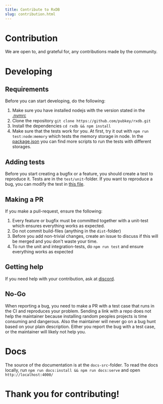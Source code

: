 ```yaml
---
title: Contribute to RxDB
slug: contribution.html
---
```




# Contribution

We are open to, and grateful for, any contributions made by the community.

# Developing

## Requirements

Before you can start developing, do the following:

1. Make sure you have installed nodejs with the version stated in the [.nvmrc](https://github.com/pubkey/rxdb/blob/master/.nvmrc)
2. Clone the repository `git clone https://github.com/pubkey/rxdb.git`
3. Install the dependencies `cd rxdb && npm install`
4. Make sure that the tests work for you. At first, try it out with `npm run test:node:memory` which tests the memory storage in node. In the [package.json](https://github.com/pubkey/rxdb/blob/master/package.json) you can find more scripts to run the tests with different storages.

## Adding tests

Before you start creating a bugfix or a feature, you should create a test to reproduce it. Tests are in the `test/unit`-folder.
If you want to reproduce a bug, you can modify the test in [this file](https://github.com/pubkey/rxdb/blob/master/test/unit/bug-report.test.ts).

## Making a PR

If you make a pull-request, ensure the following:

1. Every feature or bugfix must be committed together with a unit-test which ensures everything works as expected.
2. Do not commit build-files (anything in the `dist`-folder)
3. Before you add non-trivial changes, create an issue to discuss if this will be merged and you don't waste your time.
4. To run the unit and integration-tests, do `npm run test` and ensure everything works as expected

## Getting help

If you need help with your contribution, ask at [discord](https://rxdb.info/chat/).

## No-Go

When reporting a bug, you need to make a PR with a test case that runs in the CI and reproduces your problem.
Sending a link with a repo does not help the maintainer because installing random peoples projects is time consuming and dangerous.
Also the maintainer will never go on a bug hunt based on your plain description. Either you report the bug with a test case, or the maintainer will likely not help you. 

# Docs

The source of the documentation is at the `docs-src`-folder.
To read the docs locally, run `npm run docs:install && npm run docs:serve` and open `http://localhost:4000/`




# Thank you for contributing!
